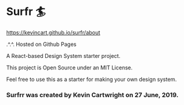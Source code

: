 # Surfr 🏄
https://kevincart.github.io/surfr/about

.^.^. Hosted on Github Pages

A React-based Design System starter project.


This project is Open Source under an MIT License.


Feel free to use this as a starter for making your own design system.


### Surfrr was created by Kevin Cartwright on 27 June, 2019.